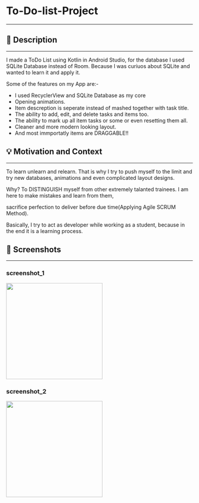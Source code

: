 # To-Do-list-Project
---

<!--- Replace <OWNER> with your Github Username and <REPOSITORY> with the name of your repository. -->
<!--- You can find both of these in the url bar when you open your repository in github. -->


## :scroll: Description
---
I made a ToDo List using Kotlin in Android Studio, for the database I used SQLite Database instead of Room. 
Because I was curiuos about SQLite and wanted to learn it and apply it.

Some of the features on my App are:-
- I used RecyclerView and SQLite Database as my core
- Opening animations.
- Item descreption is seperate instead of mashed together with task title.
- The ability to add, edit, and delete tasks and items too.
- The ability to mark up all item tasks or some or even resetting them all.
- Cleaner and more modern looking layout.
- And most immportatly items are DRAGGABLE!!


## :bulb: Motivation and Context
---
To learn unlearn and relearn. That is why I try to push myself to the limit and try new databases, animations and even complicated layout designs. 

Why? To DISTINGUISH myself from other extremely talanted trainees. I am here to make mistakes and learn from them, 

sacrifice perfection to deliver before due time(Applying Agile SCRUM Method). 

Basically, I try to act as developer while working as a student, because in the end it is a learning process.  


## :camera_flash: Screenshots
---
### screenshot_1
<img src="https://user-images.githubusercontent.com/91476808/139542566-65f154d7-3481-4865-a98f-d3e0e1f45cf9.png" width="260">

### screenshot_2
<img src="https://user-images.githubusercontent.com/91476808/139542628-fe34d4a8-ddd8-4ff0-978b-a67ad6848082.png" width="260">
